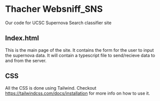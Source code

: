 # Thacher Websniff_SNS

Our code for UCSC Supernova Search classifier site

## Index.html

This is the main page of the site. It contains the form for the user to input the supernova data. It will contain a typescript file to send/recieve data to and from the server.

## CSS

All the CSS is done using Tailwind. Checkout https://tailwindcss.com/docs/installation for more info on how to use it.
